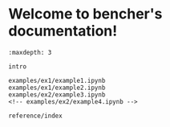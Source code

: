 # Welcome to bencher's documentation!


```{toctree}
:maxdepth: 3

intro

examples/ex1/example1.ipynb
examples/ex1/example2.ipynb
examples/ex2/example3.ipynb
<!-- examples/ex2/example4.ipynb -->

reference/index
```
